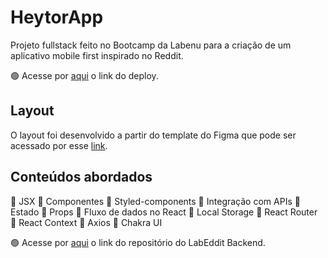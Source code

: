 # HeytorApp

Projeto fullstack feito no Bootcamp da Labenu para a criação de um aplicativo mobile first inspirado no Reddit.

🟢 Acesse por [aqui](https://heytorapp.vercel.app/) o link do deploy.

## Layout

O layout foi desenvolvido a partir do template do Figma que pode ser acessado por esse [link](https://www.figma.com/file/Byakv89sjTqI6NG2NRAAKJ/Projeto-Integrador-Labeddit?node-id=0%3A1&t=8I9iV7He4BwxnE6F-0).

## Conteúdos abordados

📍 JSX
📍 Componentes
📍 Styled-components
📍 Integração com APIs
📍 Estado
📍 Props
📍 Fluxo de dados no React
📍 Local Storage
📍 React Router
📍 React Context
📍 Axios
📍 Chakra UI

🟢 Acesse por [aqui](https://github.com/Heytordesouza/HeytorApp-Backend) o link do repositório do LabEddit Backend.
